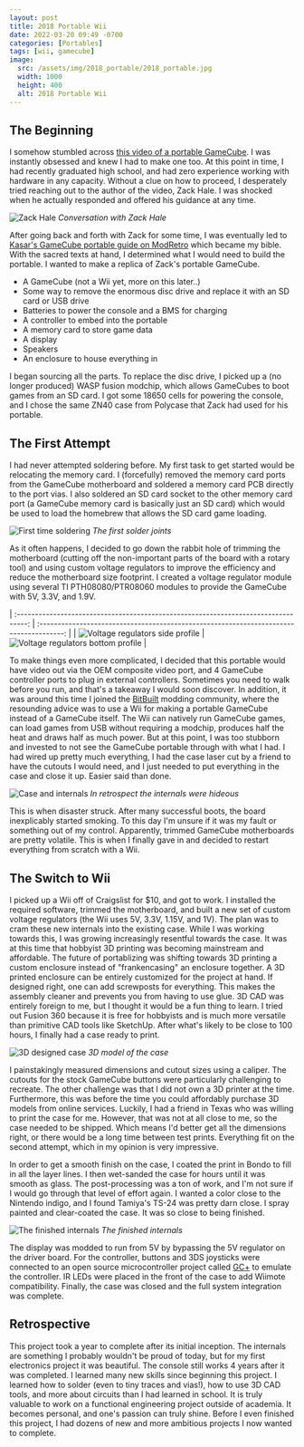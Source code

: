 ```yaml
---
layout: post
title: 2018 Portable Wii
date: 2022-03-20 09:49 -0700
categories: [Portables]
tags: [wii, gamecube]
image:
  src: /assets/img/2018_portable/2018_portable.jpg
  width: 1000
  height: 400
  alt: 2018 Portable Wii
---
```


## The Beginning

I somehow stumbled across [this video of a portable GameCube](https://www.youtube.com/watch?v=wY7dWwoeXrU). I was instantly obsessed and knew I had to make one too. At this point in time, I had recently graduated high school, and had zero experience working with hardware in any capacity. Without a clue on how to proceed, I desperately tried reaching out to the author of the video, Zack Hale. I was shocked when he actually responded and offered his guidance at any time.

![Zack Hale](/assets/img/2018_portable/zack.png)
_Conversation with Zack Hale_

After going back and forth with Zack for some time, I was eventually led to [Kasar's GameCube portable guide on ModRetro](https://web.archive.org/web/20161007004157/http://forums.modretro.com/index.php?threads/kasars-gcp-guide.1654/) which became my bible. With the sacred texts at hand, I determined what I would need to build the portable. I wanted to make a replica of Zack's portable GameCube.

- A GameCube (not a Wii yet, more on this later..)
- Some way to remove the enormous disc drive and replace it with an SD card or USB drive
- Batteries to power the console and a BMS for charging
- A controller to embed into the portable
- A memory card to store game data
- A display
- Speakers
- An enclosure to house everything in

I began sourcing all the parts. To replace the disc drive, I picked up a (no longer produced) WASP fusion modchip, which allows GameCubes to boot games from an SD card. I got some 18650 cells for powering the console, and I chose the same ZN40 case from Polycase that Zack had used for his portable.

## The First Attempt
I had never attempted soldering before. My first task to get started would be relocating the memory card. I (forcefully) removed the memory card ports from the GameCube motherboard and soldered a memory card PCB directly to the port vias. I also soldered an SD card socket to the other memory card port (a GameCube memory card is basically just an SD card) which would be used to load the homebrew that allows the SD card game loading.

![First time soldering](/assets/img/2018_portable/gamecube_first_attempt.jpg)
_The first solder joints_

As it often happens, I decided to go down the rabbit hole of trimming the motherboard (cutting off the non-important parts of the board with a rotary tool) and using custom voltage regulators to improve the efficiency and reduce the motherboard size footprint. I created a voltage regulator module using several TI PTH08080/PTR08060 modules to provide the GameCube with 5V, 3.3V, and 1.9V.

| :---------------------------------------------------------------------------------: | :-------------------------------------------------------------------------------------: |
| ![Voltage regulators side profile](/assets/img/2018_portable/voltage_regs_side.jpg) | ![Voltage regulators bottom profile](/assets/img/2018_portable/voltage_regs_bottom.jpg) |

To make things even more complicated, I decided that this portable would have video out via the OEM composite video port, and 4 GameCube controller ports to plug in external controllers. Sometimes you need to walk before you run, and that's a takeaway I would soon discover. In addition, it was around this time I joined the [BitBuilt](https://bitbuilt.net/) modding community, where the resounding advice was to use a Wii for making a portable GameCube instead of a GameCube itself. The Wii can natively run GameCube games, can load games from USB without requiring a modchip, produces half the heat and draws half as much power. But at this point, I was too stubborn and invested to not see the GameCube portable through with what I had. I had wired up pretty much everything, I had the case laser cut by a friend to have the cutouts I would need, and I just needed to put everything in the case and close it up. Easier said than done.

![Case and internals](/assets/img/2018_portable/gamecube_finished.jpg)
_In retrospect the internals were hideous_

This is when disaster struck. After many successful boots, the board inexplicably started smoking. To this day I'm unsure if it was my fault or something out of my control. Apparently, trimmed GameCube motherboards are pretty volatile. This is when I finally gave in and decided to restart everything from scratch with a Wii.

## The Switch to Wii

I picked up a Wii off of Craigslist for $10, and got to work. I installed the required software, trimmed the motherboard, and built a new set of custom voltage regulators (the Wii uses 5V, 3.3V, 1.15V, and 1V). The plan was to cram these new internals into the existing case. While I was working towards this, I was growing increasingly resentful towards the case. It was at this time that hobbyist 3D printing was becoming mainstream and affordable. The future of portablizing was shifting towards 3D printing a custom enclosure instead of "frankencasing" an enclosure together. A 3D printed enclosure can be entirely customized for the project at hand. If designed right, one can add screwposts for everything. This makes the assembly cleaner and prevents you from having to use glue. 3D CAD was entirely foreign to me, but I thought it would be a fun thing to learn. I tried out Fusion 360 because it is free for hobbyists and is much more versatile than primitive CAD tools like SketchUp. After what's likely to be close to 100 hours, I finally had a case ready to print.

![3D designed case](/assets/img/2018_portable/case_model.png)
_3D model of the case_

I painstakingly measured dimensions and cutout sizes using a caliper. The cutouts for the stock GameCube buttons were particularly challenging to recreate. The other challenge was that I did not own a 3D printer at the time. Furthermore, this was before the time you could affordably purchase 3D models from online services. Luckily, I had a friend in Texas who was willing to print the case for me. However, that was not at all close to me, so the case needed to be shipped. Which means I'd better get all the dimensions right, or there would be a long time between test prints. Everything fit on the second attempt, which in my opinion is very impressive.

In order to get a smooth finish on the case, I coated the print in Bondo to fill in all the layer lines. I then wet-sanded the case for hours until it was smooth as glass. The post-processing was a ton of work, and I'm not sure if I would go through that level of effort again. I wanted a color close to the Nintendo indigo, and I found Tamiya's TS-24 was pretty darn close. I spray painted and clear-coated the case. It was so close to being finished.

![The finished internals](/assets/img/2018_portable/wii_finished.jpg)
_The finished internals_

The display was modded to run from 5V by bypassing the 5V regulator on the driver board. For the controller, buttons and 3DS joysticks were connected to an open source microcontroller project called [GC+](https://github.com/Aurelio92/GCPlus-2.0) to emulate the controller. IR LEDs were placed in the front of the case to add Wiimote compatibility. Finally, the case was closed and the full system integration was complete.

## Retrospective

This project took a year to complete after its initial inception. The internals are something I probably wouldn't be proud of today, but for my first electronics project it was beautiful. The console still works 4 years after it was completed. I learned many new skills since beginning this project. I learned how to solder (even to tiny traces and vias!), how to use 3D CAD tools, and more about circuits than I had learned in school. It is truly valuable to work on a functional engineering project outside of academia. It becomes personal, and one's passion can truly shine. Before I even finished this project, I had dozens of new and more ambitious projects I now wanted to complete.
